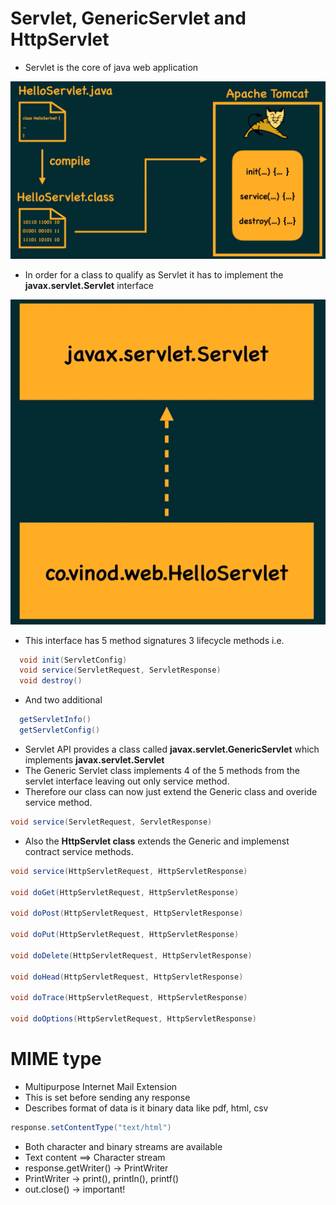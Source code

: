 # Servlet, GenericServlet and HttpServlet

- Servlet is the core of java web application

![Servlet Lifecycle](./images/servlet-lifecycle.png)

- In order for a class to qualify as Servlet it has to implement the **javax.servlet.Servlet** interface

![Servlet interface class](./images/servlet-interface.png)

- This interface has 5 method signatures 3 lifecycle methods i.e.

```java
  void init(ServletConfig)
  void service(ServletRequest, ServletResponse)
  void destroy()
```

- And two additional

```java
  getServletInfo()
  getServletConfig()
```

- Servlet API provides a class called **javax.servlet.GenericServlet** which implements **javax.servlet.Servlet**
- The Generic Servlet class implements 4 of the 5 methods from the servlet interface leaving out only service method.
- Therefore our class can now just extend the Generic class and overide service method.

```java
void service(ServletRequest, ServletResponse)
```

- Also the **HttpServlet class** extends the Generic and implemenst contract service methods.

```java
void service(HttpServletRequest, HttpServletResponse)

void doGet(HttpServletRequest, HttpServletResponse)

void doPost(HttpServletRequest, HttpServletResponse)

void doPut(HttpServletRequest, HttpServletResponse)

void doDelete(HttpServletRequest, HttpServletResponse)

void doHead(HttpServletRequest, HttpServletResponse)

void doTrace(HttpServletRequest, HttpServletResponse)

void doOptions(HttpServletRequest, HttpServletResponse)
```

# MIME type
- Multipurpose Internet Mail Extension
- This is set before sending any response
- Describes format of data is it binary data like pdf, html, csv

```java
response.setContentType("text/html")
```
- Both character and binary streams are available
- Text content ==> Character stream
- response.getWriter() -> PrintWriter
- PrintWriter -> print(), println(), printf()
- out.close() -> important!